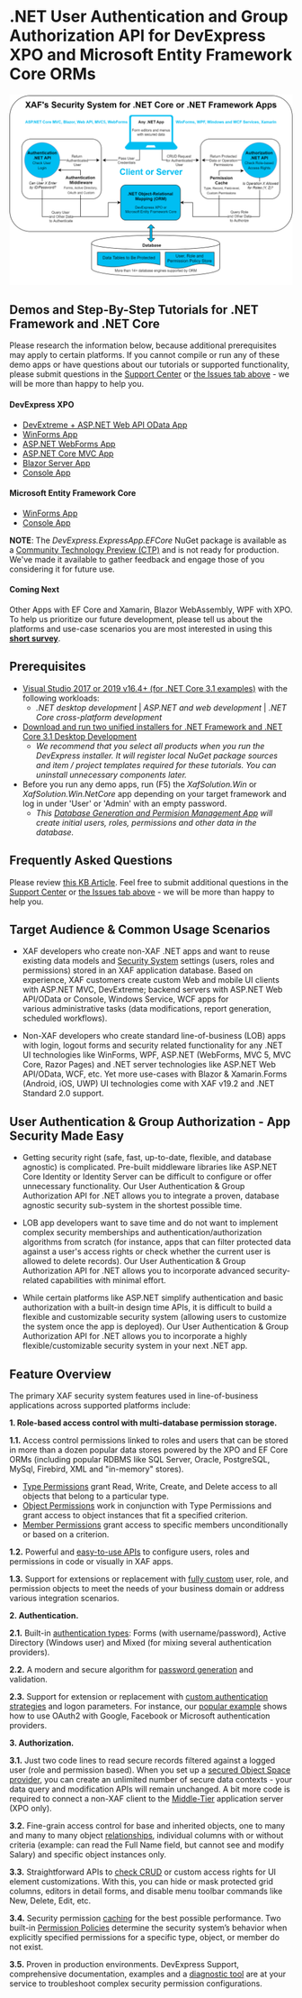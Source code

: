 <!-- default file list -->

# .NET User Authentication and Group Authorization API for DevExpress XPO and Microsoft Entity Framework Core ORMs

![image](images/XAF_Security_Architecture.png)

## Demos and Step-By-Step Tutorials for .NET Framework and .NET Core
Please research the information below, because additional prerequisites may apply to certain platforms. If you cannot compile or run any of these demo apps or have questions about our tutorials or supported functionality, please submit questions in the [Support Center](https://www.devexpress.com/ask) or [the Issues tab above](https://github.com/DevExpress-Examples/XAF_how-to-use-the-integrated-mode-of-the-security-system-in-non-xaf-applications-e4908/issues) - we will be more than happy to help you.

#### DevExpress XPO
 - [DevExtreme + ASP.NET Web API OData App](https://www.devexpress.com/go/XAF_Security_NonXAF_Series_2.aspx)
 - [WinForms App](https://www.devexpress.com/go/XAF_Security_NonXAF_Series_3.aspx)
 - [ASP.NET WebForms App](https://www.devexpress.com/go/XAF_Security_NonXAF_Series_4_WebForms.aspx)
 - [ASP.NET Core MVC App](https://www.devexpress.com/go/XAF_Security_NonXAF_Series_5_MVC_Core.aspx)
 - [Blazor Server App](https://www.devexpress.com/go/XAF_Security_NonXAF_Series_6_Blazor_ServerSide.aspx)
 - [Console App](https://www.devexpress.com/go/XAF_Security_NonXAF_Series_1.aspx)

#### Microsoft Entity Framework Core
- [WinForms App](https://www.devexpress.com/go/XAF_Security_NonXAF_WinForms_EFCore.aspx)
- [Console App](https://www.devexpress.com/go/XAF_Security_NonXAF_Console_EFCore.aspx)

**NOTE**: The *DevExpress.ExpressApp.EFCore* NuGet package is available as a [Community Technology Preview (CTP)](https://www.devexpress.com/aboutus/pre-release.xml) and is not ready for production. We've made it available to gather feedback and engage those of you considering it for future use.

#### Coming Next
Other Apps with EF Core and Xamarin, Blazor WebAssembly, WPF with XPO. To help us prioritize our future development, please tell us about the platforms and use-case scenarios you are most interested in using this **[short survey](https://www.devexpress.com/go/XAF_Security_NonXAF_Survey.aspx)**.

## Prerequisites
- [Visual Studio 2017 or 2019 v16.4+ (for .NET Core 3.1 examples)](https://visualstudio.microsoft.com/vs/) with the following workloads:
  - *.NET desktop development*  |  *ASP.NET and web development*  |  *.NET Core cross-platform development*
- [Download and run two unified installers for .NET Framework and .NET Core 3.1 Desktop Development](https://www.devexpress.com/Products/Try/)
  - *We recommend that you select all products when you run the DevExpress installer. It will register local NuGet package sources and item / project templates required for these tutorials. You can uninstall unnecessary components later.*
- Before you run any demo apps, run (F5) the *XafSolution.Win* or *XafSolution.Win.NetCore* app depending on your target framework and log in under 'User' or 'Admin' with an empty password.
  - *This [Database Generation and Permision Management App](./XafSolution/) will create initial users, roles, permissions and other data in the database.*

## Frequently Asked Questions

Please review [this KB Article](https://supportcenter.devexpress.com/ticket/details/t886740/faq-xaf-user-authentication-and-group-authorization-api-for-devexpress-xpo-and-microsoft). Feel free to submit additional questions in the [Support Center](https://www.devexpress.com/ask) or [the Issues tab above](https://github.com/DevExpress-Examples/XAF_how-to-use-the-integrated-mode-of-the-security-system-in-non-xaf-applications-e4908/issues) - we will be more than happy to help you.

## Target Audience & Common Usage Scenarios

- XAF developers who create non-XAF .NET apps and want to reuse existing data models and [Security System](https://docs.devexpress.com/eXpressAppFramework/113366/concepts/security-system/security-system-overview) settings (users, roles and permissions) stored in an XAF application database. Based on experience, XAF customers create custom Web and mobile UI clients with ASP.NET MVC, DevExtreme; backend servers with ASP.NET Web API/OData or Console, Windows Service, WCF apps for various administrative tasks (data modifications, report generation, scheduled workflows).

- Non-XAF developers who create standard line-of-business (LOB) apps with login, logout forms and security related functionality for any .NET UI technologies like WinForms, WPF, ASP.NET (WebForms, MVC 5, MVC Core, Razor Pages) and .NET server technologies like ASP.NET Web API/OData, WCF, etc. Yet more use-cases with Blazor & Xamarin.Forms (Android, iOS, UWP) UI technologies come with XAF v19.2 and .NET Standard 2.0 support.

## User Authentication & Group Authorization - App Security Made Easy

- Getting security right (safe, fast, up-to-date, flexible, and database agnostic) is complicated. Pre-built middleware libraries like ASP.NET Core Identity or Identity Server can be difficult to configure or offer unnecessary functionality. Our User Authentication & Group Authorization API for .NET allows you to integrate a proven, database agnostic security sub-system in the shortest possible time.

- LOB app developers want to save time and do not want to implement complex security memberships and authentication/authorization algorithms from scratch (for instance, apps that can filter protected data against a user's access rights or check whether the current user is allowed to delete records). Our User Authentication & Group Authorization API for .NET allows you to incorporate advanced security-related capabilities with minimal effort.

- While certain platforms like ASP.NET simplify authentication and basic authorization with a built-in design time APIs, it is difficult to build a flexible and customizable security system (allowing users to customize the system once the app is deployed). Our User Authentication & Group Authorization API for .NET allows you to incorporate a highly flexible/customizable security system in your next .NET app.

## Feature Overview

The primary XAF security system features used in line-of-business applications across supported platforms include:

**1\. Role-based access control with multi-database permission storage.**

**1.1.** Access control permissions linked to roles and users that can be stored in more than a dozen popular data stores powered by the XPO and EF Core ORMs (including popular RDBMS like SQL Server, Oracle, PostgreSQL, MySql, Firebird, XML and "in-memory" stores).

- [Type Permissions](https://docs.devexpress.com/eXpressAppFramework/113366/concepts/security-system/security-system-overview#type-permissions) grant Read, Write, Create, and Delete access to all objects that belong to a particular type.
- [Object Permissions](https://docs.devexpress.com/eXpressAppFramework/113366/concepts/security-system/security-system-overview#object-permissions) work in conjunction with Type Permissions and grant access to object instances that fit a specified criterion.
- [Member Permissions](https://docs.devexpress.com/eXpressAppFramework/113366/concepts/security-system/security-system-overview#member-permissions) grant access to specific members unconditionally or based on a criterion.

**1.2.** Powerful and [easy-to-use APIs](https://docs.devexpress.com/eXpressAppFramework/119065/concepts/security-system/predefined-users,-roles-and-permissions#set-permissions-for-non-administrative-roles) to configure users, roles and permissions in code or visually in XAF apps.

**1.3.** Support for extensions or replacement with [fully custom](https://docs.devexpress.com/eXpressAppFramework/113384/task-based-help/security/how-to-implement-custom-security-objects-users,-roles,-operation-permissions) user, role, and permission objects to meet the needs of your business domain or address various integration scenarios.

**2\. Authentication.**

**2.1.** Built-in [authentication types](https://docs.devexpress.com/eXpressAppFramework/119064/concepts/security-system/authentication): Forms (with username/password), Active Directory (Windows user) and Mixed (for mixing several authentication providers).

**2.2.** A modern and secure algorithm for [password generation](https://docs.devexpress.com/eXpressAppFramework/112649/concepts/security-system/passwords-in-the-security-system) and validation.

**2.3.** Support for extension or replacement with [custom authentication strategies](https://docs.devexpress.com/eXpressAppFramework/119064/concepts/security-system/authentication#custom-authentication) and logon parameters. For instance, our [popular example](https://www.devexpress.com/Support/Center/Example/Details/T535280/how-to-use-google-facebook-and-microsoft-accounts-in-asp-net-xaf-applications-oauth2-demo) shows how to use OAuth2 with Google, Facebook or Microsoft authentication providers.

**3\. Authorization.**

**3.1\.** Just two code lines to read secure records filtered against a logged user (role and permission based). When you set up a [secured Object Space provider](https://docs.devexpress.com/eXpressAppFramework/113437/Task-Based-Help/Security/How-to-Change-the-Client-Side-Security-Mode-from-UI-Level-to-Integrated-in-XPO-applications), you can create an unlimited number of secure data contexts - your data query and modification APIs will remain unchanged. A bit more code is required to connect a non-XAF client to the [Middle-Tier](https://docs.devexpress.com/eXpressAppFramework/113559/task-based-help/security/how-to-connect-to-the-wcf-application-server-from-non-xaf-applications#establish-a-connection) application server (XPO only).

**3.2.** Fine-grain access control for base and inherited objects, one to many and many to many object [relationships](https://docs.devexpress.com/eXpressAppFramework/116170/concepts/security-system/permissions-for-associated-objects), individual columns with or without criteria (example: can read the Full Name field, but cannot see and modify Salary) and specific object instances only.

**3.3.** Straightforward APIs to [check CRUD](https://docs.devexpress.com/eXpressAppFramework/112769/getting-started/comprehensive-tutorial/security-system/access-the-security-system-in-code) or custom access rights for UI element customizations. With this, you can hide or mask protected grid columns, editors in detail forms, and disable menu toolbar commands like New, Delete, Edit, etc.

**3.4.** Security permission [caching](https://docs.devexpress.com/eXpressAppFramework/115638/Concepts/Security-System/Security-Permissions-Caching) for the best possible performance. Two built-in [Permission Policies](https://docs.devexpress.com/eXpressAppFramework/116172/concepts/security-system/permission-policies) determine the security system’s behavior when explicitly specified permissions for a specific type, object, or member do not exist.

**3.5.** Proven in production environments. DevExpress Support, comprehensive documentation, examples and a [diagnostic tool](https://www.devexpress.com/Support/Center/Question/Details/T589182) are at your service to troubleshoot complex security permission configurations.
